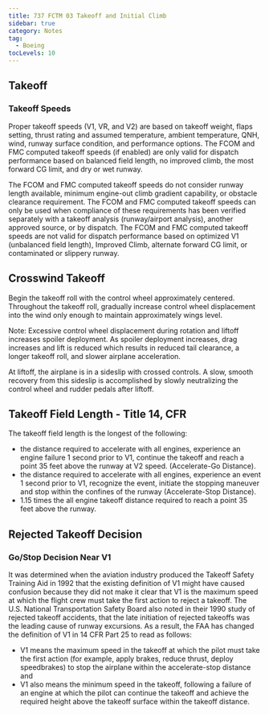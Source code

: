 ```yaml
---
title: 737 FCTM 03 Takeoff and Initial Climb
sidebar: true
category: Notes
tag:
  - Boeing
tocLevels: 10
---
```


## Takeoff

### Takeoff Speeds

Proper takeoff speeds (V1, VR, and V2) are based on takeoff weight, flaps setting, thrust rating and assumed temperature, ambient temperature, QNH, wind, runway surface condition, and performance options. The FCOM and FMC computed takeoff speeds (if enabled) are only valid for dispatch performance based on balanced field length, no improved climb, the most forward CG limit, and dry or wet runway.

The FCOM and FMC computed takeoff speeds do not consider runway length available, minimum engine-out climb gradient capability, or obstacle clearance requirement. The FCOM and FMC computed takeoff speeds can only be used when compliance of these requirements has been verified separately with a takeoff analysis (runway/airport analysis), another approved source, or by dispatch. The FCOM and FMC computed takeoff speeds are not valid for dispatch performance based on optimized V1 (unbalanced field length), Improved Climb, alternate forward CG limit, or contaminated or slippery runway.

<AudioPlayer src= "/Boeing/737FCTM03/Proper takeoff speeds.mp3"></AudioPlayer>

## Crosswind Takeoff

Begin the takeoff roll with the control wheel approximately centered. Throughout the takeoff roll, gradually increase control wheel displacement into the wind only enough to maintain approximately wings level.

Note: Excessive control wheel displacement during rotation and liftoff increases spoiler deployment. As spoiler deployment increases, drag increases and lift is reduced which results in reduced tail clearance, a longer takeoff roll, and slower airplane acceleration.

At liftoff, the airplane is in a sideslip with crossed controls. A slow, smooth recovery from this sideslip is accomplished by slowly neutralizing the control wheel and rudder pedals after liftoff.

<AudioPlayer src= "/Boeing/737FCTM03/Begin the takeoff roll with th.mp3"></AudioPlayer>

## Takeoff Field Length - Title 14, CFR

The takeoff field length is the longest of the following:

- the distance required to accelerate with all engines, experience an engine failure 1 second prior to V1, continue the takeoff and reach a point 35 feet above the runway at V2 speed. (Accelerate-Go Distance).
- the distance required to accelerate with all engines, experience an event 1 second prior to V1, recognize the event, initiate the stopping maneuver and stop within the confines of the runway (Accelerate-Stop Distance).
- 1.15 times the all engine takeoff distance required to reach a point 35 feet above the runway.

<AudioPlayer src= "/Boeing/737FCTM03/The takeoff field length is.mp3"></AudioPlayer>

## Rejected Takeoff Decision

### Go/Stop Decision Near V1

It was determined when the aviation industry produced the Takeoff Safety Training Aid in 1992 that the existing definition of V1 might have caused confusion because they did not make it clear that V1 is the maximum speed at which the flight crew must take the first action to reject a takeoff. The U.S. National Transportation Safety Board also noted in their 1990 study of rejected takeoff accidents, that the late initiation of rejected takeoffs was the leading cause of runway excursions. As a result, the FAA has changed the definition of V1 in 14 CFR Part 25 to read as follows:

- V1 means the maximum speed in the takeoff at which the pilot must take the first action (for example, apply brakes, reduce thrust, deploy speedbrakes) to stop the airplane within the accelerate-stop distance and
- V1 also means the minimum speed in the takeoff, following a failure of an engine at which the pilot can continue the takeoff and achieve the required height above the takeoff surface within the takeoff distance.

<AudioPlayer src= "/Boeing/737FCTM03/It was determined when the av.mp3"></AudioPlayer>
